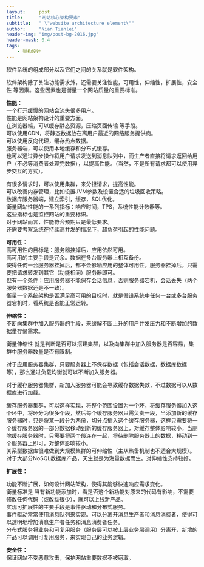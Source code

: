 ```yaml
---
layout:     post
title:      "网站核心架构要素"
subtitle:   " \"website architecture element\""
author:     "Nian Tianlei"
header-img: "img/post-bg-2016.jpg"
header-mask: 0.4
tags:
    - 架构设计
---
```



软件系统的组成部分以及它们之间的关系就是软件架构。  

软件架构除了关注功能需求外，还需要关注性能，可用性，伸缩性，扩展性，安全性 等因素。这些因素也是衡量一个网站质量的重要标准。  

**性能：**   
一个打开缓慢的网站会流失很多用户。  
性能是网站架构设计的重要方面。  
在浏览器端，可以缓存静态资源，压缩页面传输 等手段。  
可以使用CDN，将静态数据放在离用户最近的网络服务提供商。  
可以使用反向代理，缓存热点数据。  
服务器端，可以使用本地缓存和分布式缓存。  
也可以通过异步操作将用户请求发送到消息队列中，而生产者直接将请求返回给用户（不必等消费者处理完数据），以提高性能。（当然，不是所有请求都可以使用异步交互的方式）。  

有很多请求时，可以使用集群，来分担请求，提高性能。  
可以改善内存管理，比如设置JVM参数及设置合适的垃圾回收策略。  
数据库服务器端，建立索引，缓存，SQL优化。  
衡量网站性能的一系列指标：响应时间，TPS，系统性能计数器等。  
这些指标也是监控网站的重要标识。  
对于网站而言，性能符合预期只是最低要求。  
还需要考察系统在持续高并发的情况下，超负荷引起的性能问题。  


**可用性：**  
高可用性的目标是：服务器挂掉后，应用依然可用。  
高可用的主要手段是冗余。数据在多台服务器上相互备份。  
使得任何一台服务器挂掉后，都不会影响应用的整体可用性。服务器挂掉后，只需要把请求转发到其它（功能相同）服务器即可。  
但有一个条件：应用服务器不能保存会话信息，否则服务器宕机，会话丢失（两个服务器数据还是不一致）。  
衡量一个系统架构是否满足高可用的目标时，就是假设系统中任何一台或多台服务器宕机时，看系统是否能正常运转。  

**伸缩性：**  
不断向集群中加入服务器的手段，来缓解不断上升的用户并发压力和不断增加的数据量存储需求。  

衡量伸缩性 就是判断是否可以搭建集群，以及向集群中加入服务器是否容易，集群中服务器数量是否有限制。  

对于应用服务器集群，只要服务器上不保存数据（包括会话数据，数据库数据等），那么通过负载均衡就可以不断加入服务器。  

对于缓存服务器集群，新加入服务器可能会导致缓存数据失效，不过数据可以从数据库进行加载。  

缓存服务器集群，可以这样实现，将整个范围设置为一个环，将缓存服务器加入这个环中，将环分为很多个段，然后每个缓存服务器只需负责一段，当添加新的缓存服务器时，只是将某一段分为两份，切分点插入这个缓存服务器，这样只需要将一个缓存服务器的一部分数据移动到新的缓存服务器上，对缓存整体影响较小，当删除缓存服务器时，只需要将两个段连在一起，将待删除服务器上的数据，移动到一个服务器上即可，对整体影响较小。  
关系型数据库很难做到大规模集群的可伸缩性（主从热备机制也不适合大规模）。  
对于大部分NoSQL数据库产品，天生就是为海量数据而生。对伸缩性支持较好。  

**扩展性：**  

功能不断扩展，如何设计网站架构，使得其能够快速响应需求变化。  
衡量标准是 当有新功能添加时，看是否这个新功能对原来的代码有影响，不需要修改任何代码（或改动很少），就可以上线新产品。  
实现可扩展性的主要手段是事件驱动和分布式服务。  
事件驱动常常使用消息队列来实现。可以分离开消息生产者和消息消费者，使得可以透明地增加消息生产者任务和消息消费者任务。  
分布式服务将业务和可复用服务（服务层可以被上层业务层调用）分离开，新增的产品可以调用可复用服务，来实现自己的业务逻辑。  

**安全性：**  
保证网站不受恶意攻击，保护网站重要数据不被窃取。  